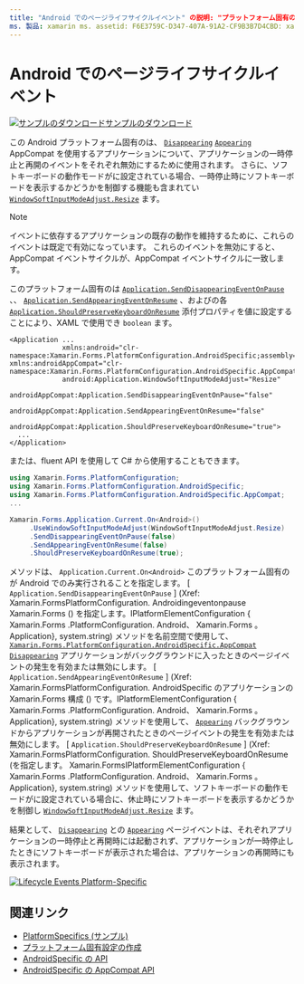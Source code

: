 ```yaml
---
title: "Android でのページライフサイクルイベント" の説明: "プラットフォーム固有の機能を使用すると、カスタムレンダラーや特殊効果を実装することなく、特定のプラットフォームでのみ使用できる機能を使用できます。 この記事では、アプリケーションの一時停止と再開におけるページイベントの消失と表示を無効にする Android プラットフォーム固有のを使用する方法について説明します。 "
ms. 製品: xamarin ms. assetid: F6E3759C-D347-407A-91A2-CF9B3B7D4CBD: xamarin-forms author: davidbritch ms. author: dabritch ms. date: 07/10/2018 no loc: [ Xamarin.Forms , Xamarin.Essentials ]
---
```


# <a name="page-lifecycle-events-on-android"></a>Android でのページライフサイクルイベント

[![サンプルのダウンロード](~/media/shared/download.png)サンプルのダウンロード](https://docs.microsoft.com/samples/xamarin/xamarin-forms-samples/userinterface-platformspecifics)

この Android プラットフォーム固有のは、 [`Disappearing`](xref:Xamarin.Forms.Page.Appearing) [`Appearing`](xref:Xamarin.Forms.Page.Appearing) AppCompat を使用するアプリケーションについて、アプリケーションの一時停止と再開のイベントをそれぞれ無効にするために使用されます。 さらに、ソフトキーボードの動作モードがに設定されている場合、一時停止時にソフトキーボードを表示するかどうかを制御する機能も含まれてい [`WindowSoftInputModeAdjust.Resize`](xref:Xamarin.Forms.PlatformConfiguration.AndroidSpecific.WindowSoftInputModeAdjust.Resize) ます。

> [!NOTE]
> イベントに依存するアプリケーションの既存の動作を維持するために、これらのイベントは既定で有効になっています。 これらのイベントを無効にすると、AppCompat イベントサイクルが、AppCompat イベントサイクルに一致します。

このプラットフォーム固有のは [`Application.SendDisappearingEventOnPause`](xref:Xamarin.Forms.PlatformConfiguration.AndroidSpecific.AppCompat.Application.SendDisappearingEventOnPauseProperty) 、、 [`Application.SendAppearingEventOnResume`](xref:Xamarin.Forms.PlatformConfiguration.AndroidSpecific.AppCompat.Application.SendAppearingEventOnResumeProperty) 、およびの各 [`Application.ShouldPreserveKeyboardOnResume`](xref:Xamarin.Forms.PlatformConfiguration.AndroidSpecific.AppCompat.Application.ShouldPreserveKeyboardOnResumeProperty) 添付プロパティを値に設定することにより、XAML で使用でき `boolean` ます。

```xaml
<Application ...
             xmlns:android="clr-namespace:Xamarin.Forms.PlatformConfiguration.AndroidSpecific;assembly=Xamarin.Forms.Core"             xmlns:androidAppCompat="clr-namespace:Xamarin.Forms.PlatformConfiguration.AndroidSpecific.AppCompat;assembly=Xamarin.Forms.Core"
             android:Application.WindowSoftInputModeAdjust="Resize"
             androidAppCompat:Application.SendDisappearingEventOnPause="false"
             androidAppCompat:Application.SendAppearingEventOnResume="false"
             androidAppCompat:Application.ShouldPreserveKeyboardOnResume="true">
  ...
</Application>
```

または、fluent API を使用して C# から使用することもできます。

```csharp
using Xamarin.Forms.PlatformConfiguration;
using Xamarin.Forms.PlatformConfiguration.AndroidSpecific;
using Xamarin.Forms.PlatformConfiguration.AndroidSpecific.AppCompat;
...

Xamarin.Forms.Application.Current.On<Android>()
     .UseWindowSoftInputModeAdjust(WindowSoftInputModeAdjust.Resize)
     .SendDisappearingEventOnPause(false)
     .SendAppearingEventOnResume(false)
     .ShouldPreserveKeyboardOnResume(true);
```

メソッドは、 `Application.Current.On<Android>` このプラットフォーム固有のが Android でのみ実行されることを指定します。 [ `Application.SendDisappearingEventOnPause` ] (Xref: Xamarin.FormsPlatformConfiguration. Androidingeventonpause Xamarin.Forms () を指定します。IPlatformElementConfiguration { Xamarin.Forms .PlatformConfiguration. Android、 Xamarin.Forms 。Application}, system.string) メソッドを名前空間で使用して、 [`Xamarin.Forms.PlatformConfiguration.AndroidSpecific.AppCompat`](xref:Xamarin.Forms.PlatformConfiguration.AndroidSpecific.AppCompat) [`Disappearing`](xref:Xamarin.Forms.Page.Appearing) アプリケーションがバックグラウンドに入ったときのページイベントの発生を有効または無効にします。 [ `Application.SendAppearingEventOnResume` ] (Xref: Xamarin.FormsPlatformConfiguration. AndroidSpecific のアプリケーションの Xamarin.Forms 構成 () です。IPlatformElementConfiguration { Xamarin.Forms .PlatformConfiguration. Android、 Xamarin.Forms 。Application}, system.string) メソッドを使用して、 [`Appearing`](xref:Xamarin.Forms.Page.Appearing) バックグラウンドからアプリケーションが再開されたときのページイベントの発生を有効または無効にします。 [ `Application.ShouldPreserveKeyboardOnResume` ] (Xref: Xamarin.FormsPlatformConfiguration. ShouldPreserveKeyboardOnResume (を指定します。 Xamarin.FormsIPlatformElementConfiguration { Xamarin.Forms .PlatformConfiguration. Android、 Xamarin.Forms 。Application}, system.string) メソッドを使用して、ソフトキーボードの動作モードがに設定されている場合に、休止時にソフトキーボードを表示するかどうかを制御し [`WindowSoftInputModeAdjust.Resize`](xref:Xamarin.Forms.PlatformConfiguration.AndroidSpecific.WindowSoftInputModeAdjust.Resize) ます。

結果として、 [`Disappearing`](xref:Xamarin.Forms.Page.Appearing) との [`Appearing`](xref:Xamarin.Forms.Page.Appearing) ページイベントは、それぞれアプリケーションの一時停止と再開時には起動されず、アプリケーションが一時停止したときにソフトキーボードが表示された場合は、アプリケーションの再開時にも表示されます。

[![](page-lifecycle-events-images/keyboard-on-resume.png "Lifecycle Events Platform-Specific")](page-lifecycle-events-images/keyboard-on-resume-large.png#lightbox "Lifecycle Events Platform-Specific")

## <a name="related-links"></a>関連リンク

- [PlatformSpecifics (サンプル)](https://docs.microsoft.com/samples/xamarin/xamarin-forms-samples/userinterface-platformspecifics)
- [プラットフォーム固有設定の作成](~/xamarin-forms/platform/platform-specifics/index.md#creating-platform-specifics)
- [AndroidSpecific の API](xref:Xamarin.Forms.PlatformConfiguration.AndroidSpecific)
- [AndroidSpecific の AppCompat API](xref:Xamarin.Forms.PlatformConfiguration.AndroidSpecific.AppCompat)
